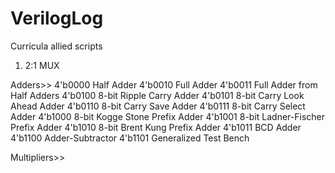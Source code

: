 # VerilogLog
Curricula allied scripts

1. 2:1 MUX 

Adders>>
4'b0000 Half Adder
4'b0010 Full Adder
4'b0011 Full Adder from Half Adders
4'b0100 8-bit Ripple Carry Adder
4'b0101 8-bit Carry Look Ahead Adder
4'b0110 8-bit Carry Save Adder
4'b0111 8-bit Carry Select Adder
4'b1000 8-bit Kogge Stone Prefix Adder
4'b1001 8-bit Ladner-Fischer Prefix Adder
4'b1010 8-bit Brent Kung Prefix Adder
4'b1011 BCD Adder
4'b1100 Adder-Subtractor
4'b1101 Generalized Test Bench

Multipliers>>

